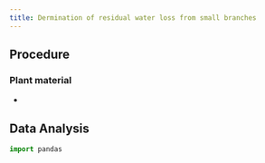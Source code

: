 ```yaml
---
title: Dermination of residual water loss from small branches 
---
```


## Procedure

### Plant material

+ 


## Data Analysis

```python
import pandas
```


